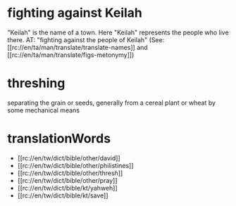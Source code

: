 # fighting against Keilah

"Keilah" is the name of a town. Here "Keilah" represents the people who live there. AT: "fighting against the people of Keilah" (See: [[rc://en/ta/man/translate/translate-names]] and [[rc://en/ta/man/translate/figs-metonymy]])

# threshing

separating the grain or seeds, generally from a cereal plant or wheat by some mechanical means

# translationWords

* [[rc://en/tw/dict/bible/other/david]]
* [[rc://en/tw/dict/bible/other/philistines]]
* [[rc://en/tw/dict/bible/other/thresh]]
* [[rc://en/tw/dict/bible/other/pray]]
* [[rc://en/tw/dict/bible/kt/yahweh]]
* [[rc://en/tw/dict/bible/kt/save]]